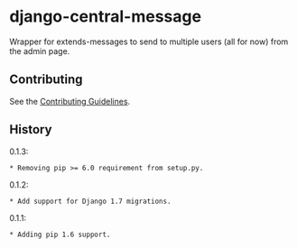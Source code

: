 django-central-message
======================

Wrapper for extends-messages to send to multiple users (all for now) from the admin page.

Contributing
------------

See the [Contributing Guidelines](CONTRIBUTING.md).

History
-------

0.1.3:

    * Removing pip >= 6.0 requirement from setup.py.

0.1.2:

    * Add support for Django 1.7 migrations.

0.1.1:

    * Adding pip 1.6 support.
